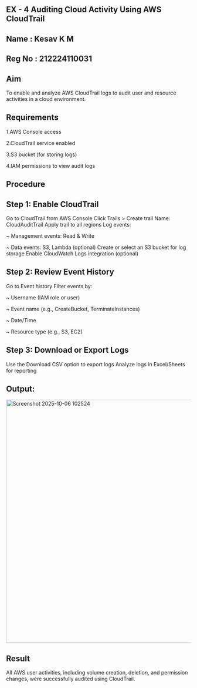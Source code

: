 ## EX - 4 Auditing Cloud Activity Using AWS CloudTrail
## Name : Kesav K M
## Reg No : 212224110031

## Aim
To enable and analyze AWS CloudTrail logs to audit user and resource activities in a cloud environment.

## Requirements
1.AWS Console access

2.CloudTrail service enabled

3.S3 bucket (for storing logs)

4.IAM permissions to view audit logs

## Procedure

## Step 1: Enable CloudTrail

Go to CloudTrail from AWS Console Click Trails > Create trail Name: CloudAuditTrail Apply trail to all regions Log events:

~ Management events: Read & Write

~ Data events: S3, Lambda (optional) Create or select an S3 bucket for log storage Enable CloudWatch Logs integration (optional)

## Step 2: Review Event History

Go to Event history Filter events by:

~ Username (IAM role or user)

~ Event name (e.g., CreateBucket, TerminateInstances)

~ Date/Time

~ Resource type (e.g., S3, EC2)

## Step 3: Download or Export Logs

Use the Download CSV option to export logs Analyze logs in Excel/Sheets for reporting

## Output:

<img width="818" height="663" alt="Screenshot 2025-10-06 102524" src="https://github.com/user-attachments/assets/58f77b54-e5d8-42ee-8e13-c712eb51f7f5" />


## Result
All AWS user activities, including volume creation, deletion, and permission changes, were successfully audited using CloudTrail.

